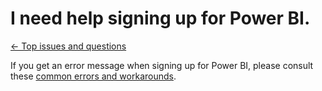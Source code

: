 <properties 
   pageTitle="I need help signing up for Power BI"
   description="I need help signing up for Power BI"
   services="powerbi" 
   documentationCenter="" 
   authors="jastru" 
   manager="mblythe" 
   editor=""
   tags=""/>
 
<tags
   ms.service="powerbi"
   ms.devlang="NA"
   ms.topic="article"
   ms.tgt_pltfrm="NA"
   ms.workload="powerbi"
   ms.date="10/16/2015"
   ms.author="jastru"/>

# I need help signing up for Power BI.  
[← Top issues and questions](https://support.powerbi.com/knowledgebase/topics/106950-top-issues-and-questions)

If you get an error message when signing up for Power BI, please consult these [common errors and workarounds](https://support.powerbi.com/knowledgebase/articles/594453-self-service-signup-for-power-bi).